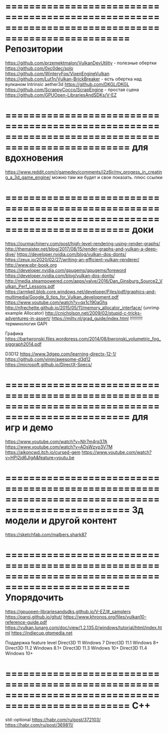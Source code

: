 ﻿===================================================================================================
Репозитории
===================================================================================================
https://github.com/przemektmalon/VulkanDevUtility       - полезные обертки
https://github.com/0xc0dec/solo
https://github.com/WinteryFox/VixenEngineVulkan
https://github.com/Lut1n/Vulkan-BrickBreaker			- есть обертка над вулканом
Intrinsic
aether3d
https://github.com/DKGL/DKGL
https://github.com/ScrappyCocco/ScrapEngine             - простая сцена
https://github.com/GPUOpen-LibrariesAndSDKs/V-EZ

===================================================================================================
для вдохновения
===================================================================================================
https://www.reddit.com/r/gamedev/comments/i2z6ir/my_progess_in_creating_a_3d_game_engine/
	можно там же будет и свое показать. плюс ссылки

===================================================================================================
доки
===================================================================================================
https://ourmachinery.com/post/high-level-rendering-using-render-graphs/
http://themaister.net/blog/2017/08/15/render-graphs-and-vulkan-a-deep-dive/
https://developer.nvidia.com/blog/vulkan-dos-donts/
https://zeux.io/2020/02/27/writing-an-efficient-vulkan-renderer/
http://www.pbr-book.org
https://developer.nvidia.com/gpugems/gpugems/foreword
https://developer.nvidia.com/blog/vulkan-dos-donts/
http://media.steampowered.com/apps/valve/2016/Dan_Ginsburg_Source2_Vulkan_Perf_Lessons.pdf
https://armkeil.blob.core.windows.net/developer/Files/pdf/graphics-and-multimedia/Google_9_tips_for_Vulkan_development.pdf
https://www.youtube.com/watch?v=qx1c190aGhs
http://nfrechette.github.io/2015/05/11/memory_allocator_interface/ (unrimp example Allocator)
http://cnicholson.net/2009/02/stupid-c-tricks-adventures-in-assert/
https://milty.nl/grad_guide/index.html     !!!!!!!!!! терминология GAPI

Графика
https://bartwronski.files.wordpress.com/2014/08/bwronski_volumetric_fog_siggraph2014.pdf

D3D12
https://www.3dgep.com/learning-directx-12-1/
https://github.com/vinjn/awesome-d3d12
https://microsoft.github.io/DirectX-Specs/

===================================================================================================
для игр и демо
===================================================================================================
https://www.youtube.com/watch?v=Nlr7m4rq37A
https://www.youtube.com/watch?v=ADsWzvp3V7M
https://aikoncwd.itch.io/cursed-gem
https://www.youtube.com/watch?v=HPj2jd6JIgA&feature=youtu.be

===================================================================================================
3д модели и другой контент
===================================================================================================
https://sketchfab.com/malbers.shark87


===================================================================================================
Упорядочить
===================================================================================================
https://gpuopen-librariesandsdks.github.io/V-EZ/#_samplers
https://paroj.github.io/gltut/
https://www.khronos.org/files/vulkan10-reference-guide.pdf
https://vulkan.lunarg.com/doc/view/1.2.135.0/windows/tutorial/html/index.html
https://indiecup.gtpmedia.net

Поддержка feature level
	Direct3D 11		Windows 7
	Direct3D 11.1	Windows 8+
	Direct3D 11.2	Windows 8.1+
	Direct3D 11.3	Windows 10+
	Direct3D 11.4	Windows 10+

===================================================================================================
C++
===================================================================================================
std::optional
	https://habr.com/ru/post/372103/
	https://habr.com/ru/post/369811/
